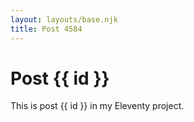 ```yaml
---
layout: layouts/base.njk
title: Post 4584
---
```


# Post {{ id }}

This is post {{ id }} in my Eleventy project.
